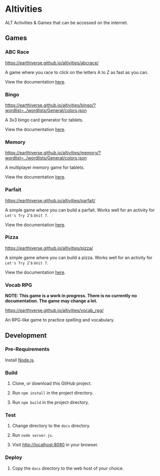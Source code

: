 # Altivities

ALT Activities &amp; Games that can be accessed on the internet.

## Games

### ABC Race

<https://earthiverse.github.io/altivities/abcrace/>

A game where you race to click on the letters A to Z as fast as you can.

View the documentation [here](https://github.com/earthiverse/altivities/tree/main/source/abcrace).

### Bingo

<https://earthiverse.github.io/altivities/bingo/?wordlist=../wordlists/General/colors.json>

A 3x3 bingo card generator for tablets.

View the documentation [here](https://github.com/earthiverse/altivities/tree/main/source/bingo).

### Memory

<https://earthiverse.github.io/altivities/memory/?wordlist=../wordlists/General/colors.json>

A multiplayer memory game for tablets.

View the documentation [here](https://github.com/earthiverse/altivities/tree/main/source/memory).

### Parfait

<https://earthiverse.github.io/altivities/parfait/>

A simple game where you can build a parfait. Works well for an activity for `Let's Try 2`'s `Unit 7`.

View the documentation [here](https://github.com/earthiverse/altivities/tree/main/source/parfait).

### Pizza

<https://earthiverse.github.io/altivities/pizza/>

A simple game where you can build a pizza. Works well for an activity for `Let's Try 2`'s `Unit 7`.

View the documentation [here](https://github.com/earthiverse/altivities/tree/main/source/pizza).

### Vocab RPG

**NOTE: This game is a work in progress. There is no currently no documentation. The game may change a lot.**

<https://earthiverse.github.io/altivities/vocab_rpg/>

An RPG-like game to practice spelling and vocabulary.

## Development

### Pre-Requirements

Install [Node.js](https://nodejs.org/).

### Build

1. Clone, or download this GitHub project.

2. Run `npm install` in the project directory.

3. Run `npm build` in the project directory.

### Test

1. Change directory to the `docs` directory.

2. Run `node server.js`.

3. Visit <http://localhost:8080> in your browser.

### Deploy

1. Copy the `docs` directory to the web host of your choice.
